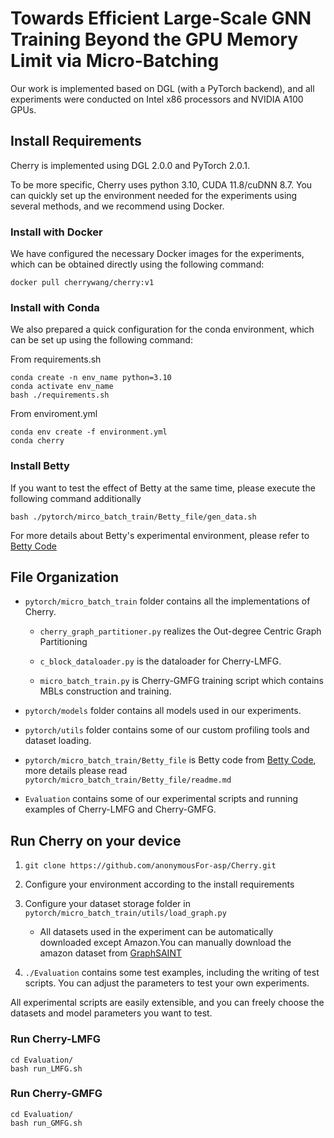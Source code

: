 # Towards Efficient Large-Scale GNN Training Beyond the GPU Memory Limit via Micro-Batching

Our work is implemented based on DGL (with a PyTorch backend), and all experiments were conducted on Intel x86 processors and NVIDIA A100 GPUs.

## Install Requirements

Cherry is implemented using DGL 2.0.0 and PyTorch 2.0.1.

To be more specific, Cherry uses python 3.10, CUDA 11.8/cuDNN 8.7. You can quickly set up the environment needed for the experiments using several methods, and we recommend using Docker.

### Install with Docker

We have configured the necessary Docker images for the experiments, which can be obtained directly using the following command:

```shell
docker pull cherrywang/cherry:v1
```

### Install with Conda

We also prepared a quick configuration for the conda environment, which can be set up using the following command:

From requirements.sh

```shell
conda create -n env_name python=3.10
conda activate env_name
bash ./requirements.sh
```

From enviroment.yml

```shell
conda env create -f environment.yml
conda cherry
```

### Install Betty

If you want to test the effect of Betty at the same time, please execute the following command additionally

```shell
bash ./pytorch/mirco_batch_train/Betty_file/gen_data.sh
```

For more details about Betty's experimental environment, please refer to [Betty Code](https://zenodo.org/records/7439846)

## File Organization

- `pytorch/micro_batch_train` folder contains all the implementations of Cherry.

   - `cherry_graph_partitioner.py` realizes the Out-degree Centric Graph Partitioning

   - `c_block_dataloader.py` is the dataloader for Cherry-LMFG.

   - `micro_batch_train.py` is Cherry-GMFG training script which contains MBLs construction and training.

- `pytorch/models` folder contains all models used in our experiments.

- `pytorch/utils` folder contains some of our custom profiling tools and dataset loading.

- `pytorch/micro_batch_train/Betty_file` is Betty code from [Betty Code](https://zenodo.org/records/7439846), more details please read `pytorch/micro_batch_train/Betty_file/readme.md`

- `Evaluation` contains some of our experimental scripts and running examples of Cherry-LMFG and Cherry-GMFG.

## Run Cherry on your device

1. `git clone https://github.com/anonymousFor-asp/Cherry.git`
2. Configure your environment according to the install requirements
3. Configure your dataset storage folder in `pytorch/micro_batch_train/utils/load_graph.py`
   - All datasets used in the experiment can be automatically downloaded except Amazon.You can manually download the amazon dataset from [GraphSAINT](https://github.com/GraphSAINT/GraphSAINT)

4. `./Evaluation` contains some test examples, including the writing of test scripts. You can adjust the parameters to test your own experiments.

All experimental scripts are easily extensible, and you can freely choose the datasets and model parameters you want to test.

### Run Cherry-LMFG

```shell
cd Evaluation/
bash run_LMFG.sh
```

### Run Cherry-GMFG

```shell
cd Evaluation/
bash run_GMFG.sh
```